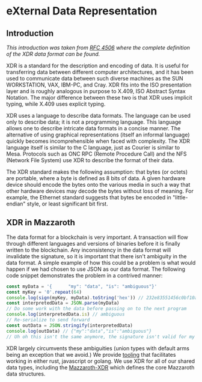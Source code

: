 # eXternal Data Representation

## Introduction

*This introduction was taken from [RFC 4506](https://tools.ietf.org/html/rfc4506#section-1)
where the complete definition of the XDR data format can be found.*

XDR is a standard for the description and encoding of data.  It is useful for
transferring data between different computer architectures, and it has been
used to communicate data between such diverse machines as the SUN WORKSTATION,
VAX, IBM-PC, and Cray. XDR fits into the ISO presentation layer and is
roughly analogous in purpose to X.409, ISO Abstract Syntax Notation.  The major
difference between these two is that XDR uses implicit typing, while X.409 uses
explicit typing.

XDR uses a language to describe data formats.  The language can be used only to
describe data; it is not a programming language.  This language allows one to
describe intricate data formats in a concise manner.  The alternative of using
graphical representations (itself an informal language) quickly becomes
incomprehensible when faced with complexity.  The XDR language itself is
similar to the C language, just as Courier is similar to Mesa. Protocols such
as ONC RPC (Remote Procedure Call) and the NFS (Network File System) use XDR to
describe the format of their data.

The XDR standard makes the following assumption: that bytes (or octets) are
portable, where a byte is defined as 8 bits of data.  A given hardware device
should encode the bytes onto the various media in such a way that other hardware
devices may decode the bytes without loss of meaning.  For example, the Ethernet
standard suggests that bytes be encoded in "little-endian" style, or least
significant bit first.

## XDR in Mazzaroth

The data format for a blockchain is very important. A transaction will flow
through different languages and versions of binaries before it is finally
written to the blockchain. Any inconsistency in the data format will invalidate
the signature, so it is important that there isn't ambiguity in the data format.
A simple example of how this could be a problem is what would happen if we had
chosen to use JSON as our data format. The following code snippet demonstrates
the problem in a contrived manner:

```javascript
const myData = '{      "my": "data", "is": "ambiguous"}'
const myKey = '0'.repeat(64)
console.log(sign(myKey, myData).toString('hex')) // 232e83551456c0bf10ac3ad475e3a32801380f0a24f3a9a366b074a57b3c865192f20fa570de50635d4a86a77c3b467d91b1fe6ad081e3574467300c4f516e0d
const interpretedData = JSON.parse(myData)
// Do some work with the data before passing on to the next program
console.log(interpretedData.is) // ambiguous
// Re-serialize to send forward
const outData = JSON.stringify(interpretedData)
console.log(outData) // {"my":"data","is":"ambiguous"}
// Uh oh this isn't the same anymore, the signature isn't valid for my data
```

XDR largely circumvents these ambiguities (union types with default arms being
an exception that we avoid.) We provide [tooling](https://github.com/kochavalabs/xdr-codegen)
that facilitates working in either rust, javascript or golang. We use XDR for
all of our shared data types, including the [Mazzaroth-XDR](https://github.com/kochavalabs/mazzaroth-xdr)
which defines the core Mazzaroth data structures.
